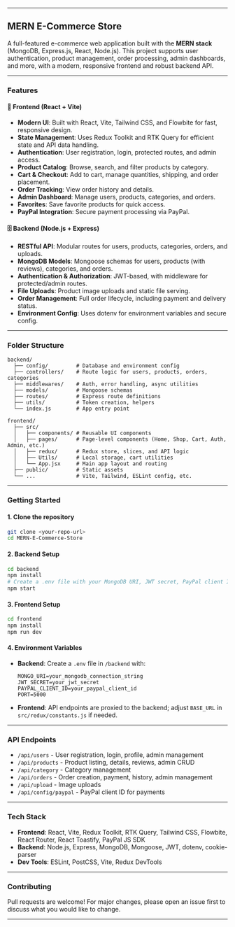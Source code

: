 ﻿---

## MERN E-Commerce Store

A full-featured e-commerce web application built with the **MERN stack** (MongoDB, Express.js, React, Node.js). This project supports user authentication, product management, order processing, admin dashboards, and more, with a modern, responsive frontend and robust backend API.

---

### Features

#### 🛒 **Frontend (React + Vite)**
- **Modern UI**: Built with React, Vite, Tailwind CSS, and Flowbite for fast, responsive design.
- **State Management**: Uses Redux Toolkit and RTK Query for efficient state and API data handling.
- **Authentication**: User registration, login, protected routes, and admin access.
- **Product Catalog**: Browse, search, and filter products by category.
- **Cart & Checkout**: Add to cart, manage quantities, shipping, and order placement.
- **Order Tracking**: View order history and details.
- **Admin Dashboard**: Manage users, products, categories, and orders.
- **Favorites**: Save favorite products for quick access.
- **PayPal Integration**: Secure payment processing via PayPal.

#### 🗄️ **Backend (Node.js + Express)**
- **RESTful API**: Modular routes for users, products, categories, orders, and uploads.
- **MongoDB Models**: Mongoose schemas for users, products (with reviews), categories, and orders.
- **Authentication & Authorization**: JWT-based, with middleware for protected/admin routes.
- **File Uploads**: Product image uploads and static file serving.
- **Order Management**: Full order lifecycle, including payment and delivery status.
- **Environment Config**: Uses dotenv for environment variables and secure config.

---

### Folder Structure

```
backend/
  ├── config/         # Database and environment config
  ├── controllers/    # Route logic for users, products, orders, categories
  ├── middlewares/    # Auth, error handling, async utilities
  ├── models/         # Mongoose schemas
  ├── routes/         # Express route definitions
  ├── utils/          # Token creation, helpers
  └── index.js        # App entry point

frontend/
  ├── src/
  │   ├── components/ # Reusable UI components
  │   ├── pages/      # Page-level components (Home, Shop, Cart, Auth, Admin, etc.)
  │   ├── redux/      # Redux store, slices, and API logic
  │   ├── Utils/      # Local storage, cart utilities
  │   └── App.jsx     # Main app layout and routing
  ├── public/         # Static assets
  └── ...             # Vite, Tailwind, ESLint config, etc.
```

---

### Getting Started

#### **1. Clone the repository**
```bash
git clone <your-repo-url>
cd MERN-E-Commerce-Store
```

#### **2. Backend Setup**
```bash
cd backend
npm install
# Create a .env file with your MongoDB URI, JWT secret, PayPal client ID, etc.
npm start
```

#### **3. Frontend Setup**
```bash
cd frontend
npm install
npm run dev
```

#### **4. Environment Variables**
- **Backend**: Create a `.env` file in `/backend` with:
  ```
  MONGO_URI=your_mongodb_connection_string
  JWT_SECRET=your_jwt_secret
  PAYPAL_CLIENT_ID=your_paypal_client_id
  PORT=5000
  ```
- **Frontend**: API endpoints are proxied to the backend; adjust `BASE_URL` in `src/redux/constants.js` if needed.

---

### API Endpoints

- `/api/users` - User registration, login, profile, admin management
- `/api/products` - Product listing, details, reviews, admin CRUD
- `/api/category` - Category management
- `/api/orders` - Order creation, payment, history, admin management
- `/api/upload` - Image uploads
- `/api/config/paypal` - PayPal client ID for payments

---

### Tech Stack

- **Frontend**: React, Vite, Redux Toolkit, RTK Query, Tailwind CSS, Flowbite, React Router, React Toastify, PayPal JS SDK
- **Backend**: Node.js, Express, MongoDB, Mongoose, JWT, dotenv, cookie-parser
- **Dev Tools**: ESLint, PostCSS, Vite, Redux DevTools

---

### Contributing

Pull requests are welcome! For major changes, please open an issue first to discuss what you would like to change.

---


